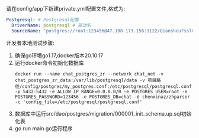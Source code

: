 请在config/app下新建private.yml配置文件,格式为:
```yaml
Postgresql: # Postgresql配置
  DriverName: postgresql # 驱动名
  SourceName: "postgres://root:123456@47.108.173.156:1122/Qianshou?sslmode=disable&pool_max_conns=10"
```
开发者本地测试步骤:
1. 确保go环境go1.17,docker版本20.10.17 
2. 运行docker命令初始化数据库
   ```shell
   docker run --name chat_postgres_zr --network chat_net -v chat_postgres_zr_data:/var/lib/postgresql/data -v 项目路径/config/postgres/my_postgres.conf:/etc/postgresql/postgresql.conf -p 5432:5432 -e ALLOW_IP_RANGE=0.0.0.0/0 -e POSTGRES_USER=root -e POSTGRES_PASSWORD=123456 -e POSTGRES_DB=chat -d chenxinaz/zhparser -c 'config_file=/etc/postgresql/postgresql.conf'
   ```    
3. 数据库中运行src/dao/postgres/migration/000001_init_schema.up.sql初始化表
4. go run main.go运行程序